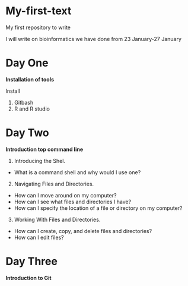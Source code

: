 # My-first-text
My first repository to write

I will write on bioinformatics we have done from 23 January-27 January

# Day One
**Installation of tools**

Install
1. Gitbash
2. R and R studio

# Day Two
**Introduction top command line**

1. Introducing the Shel.
 - What is a command shell and why would I use one?
2. Navigating Files and Directories.
 - How can I move around on my computer?
 - How can I see what files and directories I have?
 - How can I specify the location of a file or directory on my computer?
3. Working With Files and Directories.
 -  How can I create, copy, and delete files and directories?
 - How can I edit files?
# Day Three

**Introduction to Git**
 


